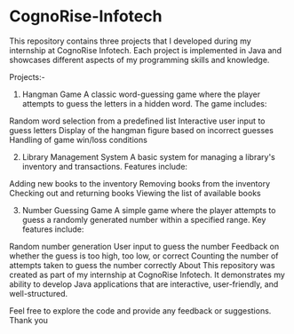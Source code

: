 # CognoRise-Infotech

This repository contains three projects that I developed during my internship at CognoRise Infotech. Each project is implemented in Java and showcases different aspects of my programming skills and knowledge.

Projects:- 
1. Hangman Game
A classic word-guessing game where the player attempts to guess the letters in a hidden word. The game includes:

Random word selection from a predefined list
Interactive user input to guess letters
Display of the hangman figure based on incorrect guesses
Handling of game win/loss conditions

2. Library Management System
A basic system for managing a library's inventory and transactions. Features include:

Adding new books to the inventory
Removing books from the inventory
Checking out and returning books
Viewing the list of available books

3. Number Guessing Game
A simple game where the player attempts to guess a randomly generated number within a specified range. Key features include:

Random number generation
User input to guess the number
Feedback on whether the guess is too high, too low, or correct
Counting the number of attempts taken to guess the number correctly
About
This repository was created as part of my internship at CognoRise Infotech. It demonstrates my ability to develop Java applications that are interactive, user-friendly, and well-structured.

Feel free to explore the code and provide any feedback or suggestions. Thank you
